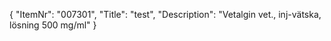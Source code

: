 {
  "ItemNr": "007301",
  "Title": "test",
  "Description": "Vetalgin vet., inj-vätska, lösning 500 mg/ml"
}